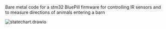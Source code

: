 Bare metal code for a stm32 BluePill firmware for controlling IR sensors and to measure directions of animals entering a barn



![statechart.drawio](/assets/images/statechart.drawio.png)

